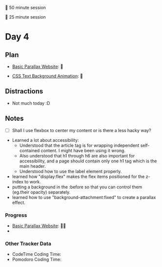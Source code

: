 🍒 50 minute session

🍅 25 minute session

# Day 4

## Plan

-   [Basic Parallax Website](https://www.youtube.com/watch?v=JttTcnidSdQ): 🍒

-   [CSS Text Background Animation](https://www.youtube.com/watch?v=lX5LZTWc4f8): 🍒

## Distractions

-   Not much today :D

## Notes

-   [ ] Shall I use flexbox to center my content or is there a less hacky way?
-   Learned a lot about accessibility:
    -   Understood that the article tag is for wrapping independent self-contained content. I might have been using it wrong.
    -   Also understood that h1 through h6 are also important for accessibility, and a page should contain only one h1 tag which is the main header.
    -   Understood how to use the label element properly.
-   learned how "display:flex" makes the flex items positioned for the z-index to work.
-   putting a background in the :before so that you can control them (eg.their opacity) separately.
-   learned how to use "background-attachment:fixed" to create a parallax effect.

### Progress

-   [Basic Parallax Website](https://www.youtube.com/watch?v=JttTcnidSdQ): 🍒🍒
-

### Other Tracker Data

-   CodeTime Coding Time:
-   Pomodoro Coding Time:
